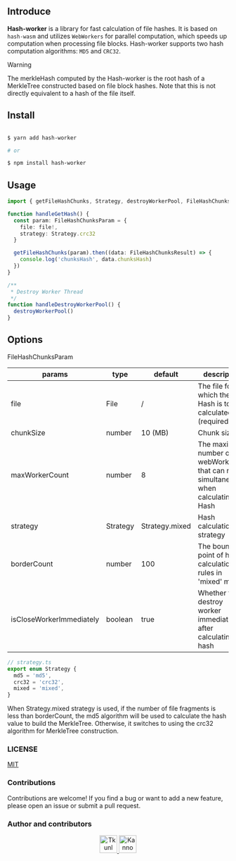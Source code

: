 ## Introduce

**Hash-worker** is a library for fast calculation of file hashes. 
It is based on `hash-wasm` and utilizes `WebWorkers` for parallel computation, which speeds up computation when processing file blocks. 
Hash-worker supports two hash computation algorithms: `MD5` and `CRC32`.

> [!WARNING]
> The merkleHash computed by the Hash-worker is the root hash of a MerkleTree constructed based on file block hashes.
Note that this is not directly equivalent to a hash of the file itself.

## Install

```bash

$ yarn add hash-worker

# or

$ npm install hash-worker

```

## Usage

``` ts
import { getFileHashChunks, Strategy, destroyWorkerPool, FileHashChunksResult, FileHashChunksParam } from 'Hash-worker'

function handleGetHash() {
  const param: FileHashChunksParam = {
    file: file!,
    strategy: Strategy.crc32
  }

  getFileHashChunks(param).then((data: FileHashChunksResult) => {
    console.log('chunksHash', data.chunksHash)
  })
}

/**
 * Destroy Worker Thread
 */
function handleDestroyWorkerPool() {
  destroyWorkerPool()
}
```

## Options

FileHashChunksParam

| params                   | type     | default        | description                                                  |
| ------------------------ | -------- | -------------- | ------------------------------------------------------------ |
| file                     | File     | /              | The file for which the Hash is to be calculated (required)   |
| chunkSize                | number   | 10 (MB)        | Chunk size                                                   |
| maxWorkerCount           | number   | 8              | The maximum number of webWorkers that can run simultaneously when calculating the Hash |
| strategy                 | Strategy | Strategy.mixed | Hash calculation strategy                                    |
| borderCount              | number   | 100            | The boundary point of hash calculation rules in 'mixed' mode |
| isCloseWorkerImmediately | boolean  | true           | Whether to destroy worker immediately after calculating the hash |

```ts
// strategy.ts
export enum Strategy {
  md5 = 'md5',
  crc32 = 'crc32',
  mixed = 'mixed',
}
```

When Strategy.mixed strategy is used, if the number of file fragments is less than borderCount, the md5 algorithm will be used to calculate the hash value to build the MerkleTree.
Otherwise, it switches to using the crc32 algorithm for MerkleTree construction.

### LICENSE

[MIT](./LICENSE)

### Contributions

Contributions are welcome! If you find a bug or want to add a new feature, please open an issue or submit a pull request.

### Author and contributors

<p align="center">
  <a href="https://github.com/Tkunl">
    <img src="https://avatars.githubusercontent.com/u/19854081?v=4" width="40" height="40" alt="Tkunl">
  </a>
  <a href="https://github.com/nonzzz">
    <img src="https://avatars.githubusercontent.com/u/52351095?v=4&s=40" width="40" height="40" alt="Kanno">
  </a>
</p>
